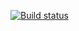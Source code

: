[![Build status](https://ci.appveyor.com/api/projects/status/at27pnh6daq5rbrt?svg=true)](https://ci.appveyor.com/project/IvanNetology/aqa-4-0)
